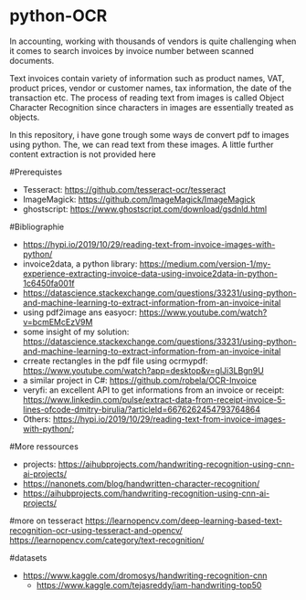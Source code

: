 # python-OCR

In accounting, working with thousands of vendors is quite challenging when it comes to search invoices by invoice number between scanned documents.

Text invoices contain variety of information such as product names, VAT, product prices, vendor or customer names, tax information, the date of the transaction etc. The process of reading text from images is called Object Character Recognition since characters in images are essentially treated as objects.

In this repository, i have gone trough some ways de convert pdf to images using python. The, we can read text from these images. A little further content extraction is not provided here


#Prerequistes
- Tesseract: https://github.com/tesseract-ocr/tesseract
- ImageMagick: https://github.com/ImageMagick/ImageMagick 
- ghostscript: https://www.ghostscript.com/download/gsdnld.html



#Bibliographie
- https://hypi.io/2019/10/29/reading-text-from-invoice-images-with-python/
- invoice2data, a python library: https://medium.com/version-1/my-experience-extracting-invoice-data-using-invoice2data-in-python-1c6450fa001f
- https://datascience.stackexchange.com/questions/33231/using-python-and-machine-learning-to-extract-information-from-an-invoice-inital
- using pdf2image ans easyocr: https://www.youtube.com/watch?v=bcmEMcEzV9M
- some insight of my solution: https://datascience.stackexchange.com/questions/33231/using-python-and-machine-learning-to-extract-information-from-an-invoice-inital
- crreate rectangles in the pdf file using ocrmypdf: https://www.youtube.com/watch?app=desktop&v=glJi3LBgn9U
- a similar project in C#: https://github.com/robela/OCR-Invoice
- veryfi: an excellent API to get informations from an invoice or receipt: https://www.linkedin.com/pulse/extract-data-from-receipt-invoice-5-lines-ofcode-dmitry-birulia/?articleId=6676262454793764864
- Others: https://hypi.io/2019/10/29/reading-text-from-invoice-images-with-python/; 


#More ressources 
- projects: https://aihubprojects.com/handwriting-recognition-using-cnn-ai-projects/
- https://nanonets.com/blog/handwritten-character-recognition/
- https://aihubprojects.com/handwriting-recognition-using-cnn-ai-projects/

#more on tesseract 
https://learnopencv.com/deep-learning-based-text-recognition-ocr-using-tesseract-and-opencv/
https://learnopencv.com/category/text-recognition/

#datasets 
- https://www.kaggle.com/dromosys/handwriting-recognition-cnn 
	- https://www.kaggle.com/tejasreddy/iam-handwriting-top50

